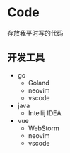 # Code

存放我平时写的代码

## 开发工具

- go
  - Goland
  - neovim
  - vscode
- java
  - Intellij IDEA
- vue
  - WebStorm
  - neovim
  - vscode
